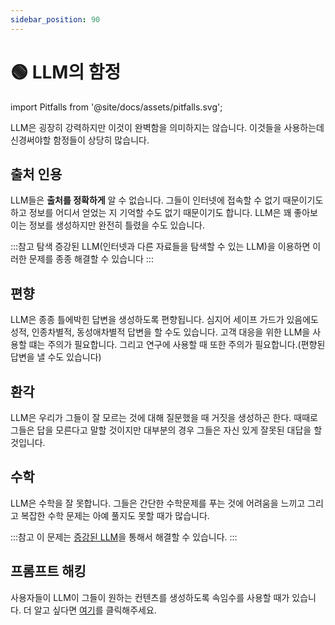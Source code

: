 ```yaml
---
sidebar_position: 90
---
```


# 🟢 LLM의 함정

import Pitfalls from '@site/docs/assets/pitfalls.svg';

<div style={{textAlign: 'center'}}>
  <Pitfalls style={{width:"500px",height:"200px",verticalAlign:"top"}}/>
</div>

LLM은 굉장히 강력하지만 이것이 완벽함을 의미하지는 않습니다. 이것들을 사용하는데 신경써야할 함정들이 상당히 많습니다.

## 출처 인용

LLM들은 **출처를 정확하게** 알 수 없습니다. 그들이 인터넷에 접속할 수 없기 때문이기도 하고 정보를 어디서 얻었는 지 기억할 수도 없기 때문이기도 합니다. LLM은 꽤 좋아보이는 정보를 생성하지만 완전히 틀렸을 수도 있습니다.

:::참고
탐색 증강된 LLM(인터넷과 다른 자료들을 탐색할 수 있는 LLM)을 이용하면 이러한 문제를 종종 해결할 수 있습니다
:::

## 편향

LLM은 종종 틀에박힌 답변을 생성하도록 편향됩니다. 심지어 세이프 가드가 있음에도 성적, 인종차별적, 동성애차별적 답변을 할 수도 있습니다. 고객 대응을 위한 LLM을 사용할 떄는 주의가 필요합니다. 그리고 연구에 사용할 때 또한 주의가 필요합니다.(편향된 답변을 낼 수도 있습니다)

## 환각

LLM은 우리가 그들이 잘 모르는 것에 대해 질문했을 때 거짓을 생성하곤 한다. 때때로 그들은 답을 모른다고 말할 것이지만 대부분의 경우 그들은 자신 있게 잘못된 대답을 할 것입니다.

## 수학

LLM은 수학을 잘 못합니다. 그들은 간단한 수학문제를 푸는 것에 어려움을 느끼고 그리고 복잡한 수학 문제는 아예 풀지도 못할 때가 많습니다.

:::참고
이 문제는 [증강된 LLM](https://learnprompting.org/docs/advanced_applications/mrkl)을 통해서 해결할 수 있습니다.
:::

## 프롬프트 해킹

사용자들이 LLM이 그들이 원하는 컨텐츠를 생성하도록 속임수를 사용할 때가 있습니다. 더 알고 싶다면 [여기](https://learnprompting.org/docs/category/-prompt-hacking)를 클릭해주세요.